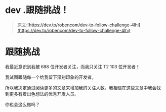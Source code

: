 # dev .跟随挑战！

> 原文:[https://dev.to/robencom/dev-to-follow-challenge-4lhi](https://dev.to/robencom/dev-to-follow-challenge-4lhi)

# [](#follow-challenge)跟随挑战

我最近意识到我被 688 位开发者关注，而我只关注 T2 103 位开发者！

我试图跟随每一个给我留下深刻印象的开发者。

所以我决定通过阅读更多的文章来增加我的关注人数，我相信在这些文章中我会找到更多有着出色想法的优秀开发人员。

你也会这么做吗？